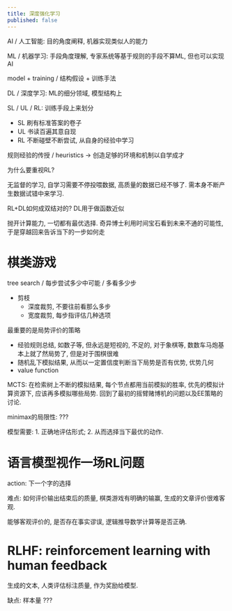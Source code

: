 ```yaml
---
title: 深度强化学习
published: false
---
```


AI / 人工智能: 目的角度阐释, 机器实现类似人的能力

ML / 机器学习: 手段角度理解, 专家系统等基于规则的手段不算ML, 但也可以实现AI

model + training / 结构假设 + 训练手法

DL / 深度学习: ML的细分领域, 模型结构上

SL / UL / RL: 训练手段上来划分
- SL 刷有标准答案的卷子
- UL 书读百遍其意自现
- RL 不断碰壁不断尝试, 从自身的经验中学习

规则经验的传授 / heuristics -> 创造足够的环境和机制以自学成才

为什么要重视RL?

无监督的学习, 自学习需要不停投喂数据, 高质量的数据已经不够了. 需本身不断产生数据试错中来学习. 

RL+DL如何成双结对的? DL用于做函数近似

抛开计算能力, 一切都有最优选择. 奇异博士利用时间宝石看到未来不通的可能性, 于是穿越回来告诉当下的一步如何走

# 棋类游戏

tree search / 每步尝试多少中可能 / 多看多少步

- 剪枝
  - 深度裁剪, 不要往前看那么多步
  - 宽度裁剪, 每步指评估几种选项

最重要的是局势评价的策略
- 经验规则总结, 如数子等, 但永远是短视的, 不足的, 对于象棋等, 数数车马炮基本上就了然局势了, 但是对于围棋很难
- 随机乱下模拟结果, 从而以一定置信度判断当下局势是否有优势, 优势几何
- value function

MCTS: 在检索树上不断的模拟结果, 每个节点都用当前模拟的胜率, 优先的模拟计算资源下, 应该再多模拟哪些局势.
回到了最初的摇臂赌博机的问题以及EE策略的讨论.

minimax的局限性: ???

模型需要: 1. 正确地评估形式; 2. 从而选择当下最优的动作.


# 语言模型视作一场RL问题

action: 下一个字的选择

难点: 如何评价输出结束后的质量, 棋类游戏有明确的输赢, 生成的文章评价很难客观.

能够客观评价的, 是否存在事实谬误, 逻辑推导数学计算等是否正确.

# RLHF: reinforcement learning with human feedback

生成的文本, 人类评估标注质量, 作为奖励给模型.

缺点: 样本量 ???
